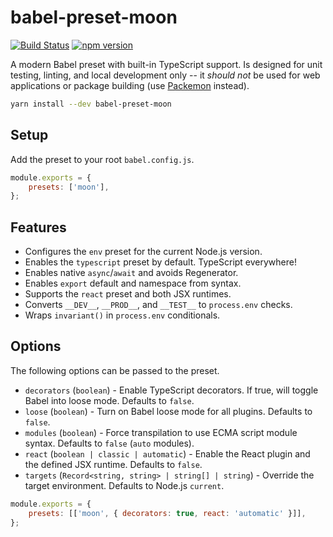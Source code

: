 # babel-preset-moon

[![Build Status](https://github.com/moonrepo/dev/workflows/Pipeline/badge.svg)](https://github.com/moonrepo/dev/actions?query=branch%3Amaster)
[![npm version](https://badge.fury.io/js/babel-preset-moon.svg)](https://www.npmjs.com/package/babel-preset-moon)

A modern Babel preset with built-in TypeScript support. Is designed for unit testing, linting, and
local development only -- it _should not_ be used for web applications or package building (use
[Packemon](https://packemon.dev) instead).

```bash
yarn install --dev babel-preset-moon
```

## Setup

Add the preset to your root `babel.config.js`.

```js
module.exports = {
	presets: ['moon'],
};
```

## Features

- Configures the `env` preset for the current Node.js version.
- Enables the `typescript` preset by default. TypeScript everywhere!
- Enables native `async`/`await` and avoids Regenerator.
- Enables `export` default and namespace from syntax.
- Supports the `react` preset and both JSX runtimes.
- Converts `__DEV__`, `__PROD__`, and `__TEST__` to `process.env` checks.
- Wraps `invariant()` in `process.env` conditionals.

## Options

The following options can be passed to the preset.

- `decorators` (`boolean`) - Enable TypeScript decorators. If true, will toggle Babel into loose
  mode. Defaults to `false`.
- `loose` (`boolean`) - Turn on Babel loose mode for all plugins. Defaults to `false`.
- `modules` (`boolean`) - Force transpilation to use ECMA script module syntax. Defaults to `false`
  (`auto` modules).
- `react` (`boolean | classic | automatic`) - Enable the React plugin and the defined JSX runtime.
  Defaults to `false`.
- `targets` (`Record<string, string> | string[] | string`) - Override the target environment.
  Defaults to Node.js `current`.

```js
module.exports = {
	presets: [['moon', { decorators: true, react: 'automatic' }]],
};
```
